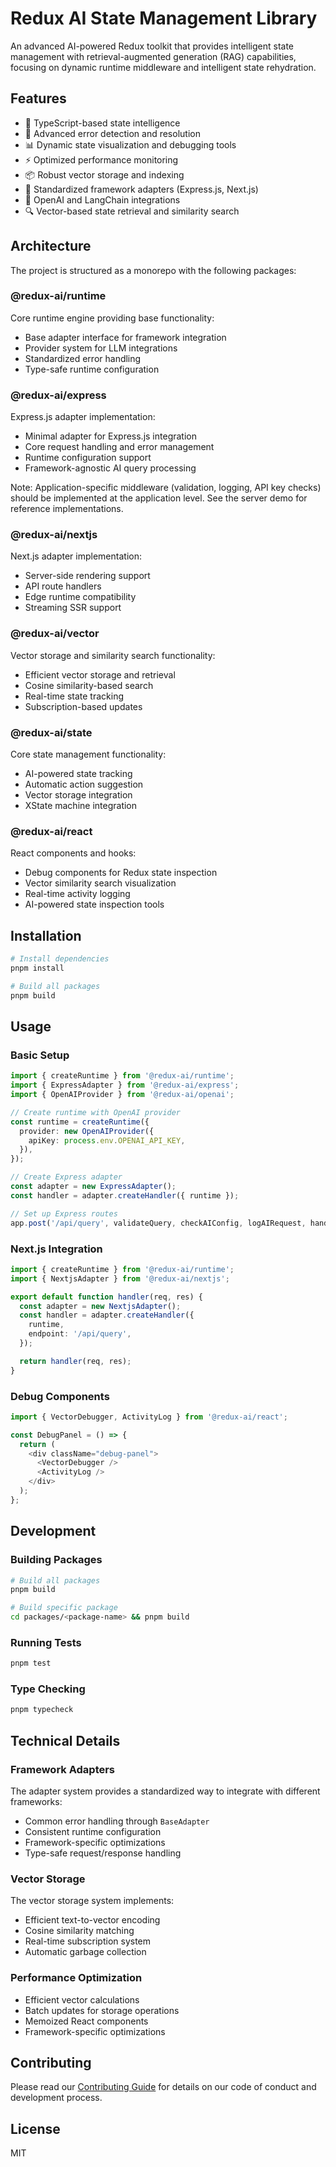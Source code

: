 # Redux AI State Management Library

An advanced AI-powered Redux toolkit that provides intelligent state management with retrieval-augmented generation (RAG) capabilities, focusing on dynamic runtime middleware and intelligent state rehydration.

## Features

- 🧠 TypeScript-based state intelligence
- 🐛 Advanced error detection and resolution
- 📊 Dynamic state visualization and debugging tools
- ⚡ Optimized performance monitoring
- 📦 Robust vector storage and indexing
- 🔄 Standardized framework adapters (Express.js, Next.js)
- 🤖 OpenAI and LangChain integrations
- 🔍 Vector-based state retrieval and similarity search

## Architecture

The project is structured as a monorepo with the following packages:

### @redux-ai/runtime

Core runtime engine providing base functionality:

- Base adapter interface for framework integration
- Provider system for LLM integrations
- Standardized error handling
- Type-safe runtime configuration

### @redux-ai/express

Express.js adapter implementation:

- Minimal adapter for Express.js integration
- Core request handling and error management
- Runtime configuration support
- Framework-agnostic AI query processing

Note: Application-specific middleware (validation, logging, API key checks) should be implemented at the application level. See the server demo for reference implementations.

### @redux-ai/nextjs

Next.js adapter implementation:

- Server-side rendering support
- API route handlers
- Edge runtime compatibility
- Streaming SSR support

### @redux-ai/vector

Vector storage and similarity search functionality:

- Efficient vector storage and retrieval
- Cosine similarity-based search
- Real-time state tracking
- Subscription-based updates

### @redux-ai/state

Core state management functionality:

- AI-powered state tracking
- Automatic action suggestion
- Vector storage integration
- XState machine integration

### @redux-ai/react

React components and hooks:

- Debug components for Redux state inspection
- Vector similarity search visualization
- Real-time activity logging
- AI-powered state inspection tools

## Installation

```bash
# Install dependencies
pnpm install

# Build all packages
pnpm build
```

## Usage

### Basic Setup

```typescript
import { createRuntime } from '@redux-ai/runtime';
import { ExpressAdapter } from '@redux-ai/express';
import { OpenAIProvider } from '@redux-ai/openai';

// Create runtime with OpenAI provider
const runtime = createRuntime({
  provider: new OpenAIProvider({
    apiKey: process.env.OPENAI_API_KEY,
  }),
});

// Create Express adapter
const adapter = new ExpressAdapter();
const handler = adapter.createHandler({ runtime });

// Set up Express routes
app.post('/api/query', validateQuery, checkAIConfig, logAIRequest, handler);
```

### Next.js Integration

```typescript
import { createRuntime } from '@redux-ai/runtime';
import { NextjsAdapter } from '@redux-ai/nextjs';

export default function handler(req, res) {
  const adapter = new NextjsAdapter();
  const handler = adapter.createHandler({
    runtime,
    endpoint: '/api/query',
  });

  return handler(req, res);
}
```

### Debug Components

```typescript
import { VectorDebugger, ActivityLog } from '@redux-ai/react';

const DebugPanel = () => {
  return (
    <div className="debug-panel">
      <VectorDebugger />
      <ActivityLog />
    </div>
  );
};
```

## Development

### Building Packages

```bash
# Build all packages
pnpm build

# Build specific package
cd packages/<package-name> && pnpm build
```

### Running Tests

```bash
pnpm test
```

### Type Checking

```bash
pnpm typecheck
```

## Technical Details

### Framework Adapters

The adapter system provides a standardized way to integrate with different frameworks:

- Common error handling through `BaseAdapter`
- Consistent runtime configuration
- Framework-specific optimizations
- Type-safe request/response handling

### Vector Storage

The vector storage system implements:

- Efficient text-to-vector encoding
- Cosine similarity matching
- Real-time subscription system
- Automatic garbage collection

### Performance Optimization

- Efficient vector calculations
- Batch updates for storage operations
- Memoized React components
- Framework-specific optimizations

## Contributing

Please read our [Contributing Guide](CONTRIBUTING.md) for details on our code of conduct and development process.

## License

MIT
